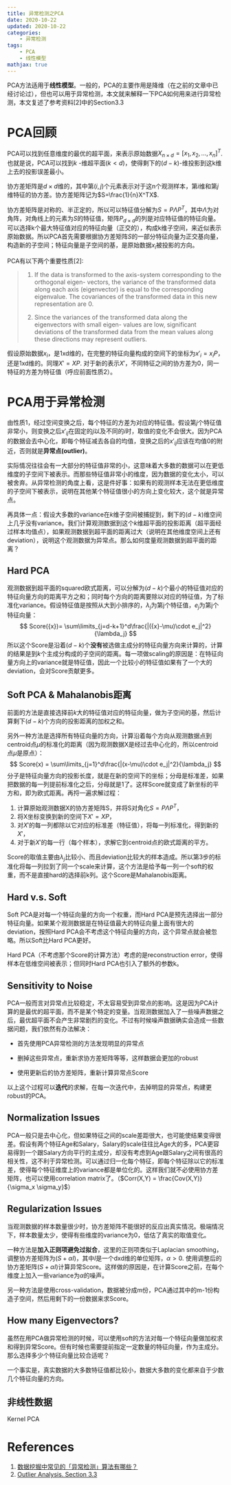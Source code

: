 ```yaml
---
title: 异常检测之PCA
date: 2020-10-22
updated: 2020-10-22
categories:
    - 异常检测
tags:
    - PCA
    - 线性模型
mathjax: true
---
```


PCA方法适用于**线性模型**。一般的，PCA的主要作用是降维（在之前的文章中已经讨论过），但也可以用于异常检测，本文就来解释一下PCA如何用来进行异常检测，本文复述了参考资料[2]中的Section3.3

# PCA回顾

PCA可以找到任意维度的最优的超平面，来表示原始数据$X_{n\times d}=[x_1,x_2,\dots,x_n]^T$. 也就是说，PCA可以找到$k$ -维超平面($k<d$)，使得剩下的$(d-k)$-维投影到这k维上去的投影误差最小。

协方差矩阵是$d\times d$维的，其中第$(i,j)$个元素表示对于这n个观测样本，第$i$维和第$j$维特征的协方差。协方差矩阵记为$S=\frac{1}{n}X^TX$. 

协方差矩阵是对称的、半正定的，所以可以特征值分解为$S=P\Lambda P^T$，其中$\Lambda$为对角阵，对角线上的元素为$S$的特征值，矩阵$P_{d\times d}$的列是对应特征值的特征向量。可以选择k个最大特征值对应的特征向量（正交的），构成k维子空间，来近似表示原始数据。所以PCA首先需要根据协方差矩阵$S$的一部分特征向量为正交基向量，构造新的子空间；特征向量是子空间的基，是原始数据$x_i$被投影的方向。

PCA有以下两个重要性质[2]:

> 1. If the data is transformed to the axis-system corresponding to the orthogonal eigen- vectors, the variance of the transformed data along each axis (eigenvector) is equal to the corresponding eigenvalue. The covariances of the transformed data in this new representation are 0.
>
> 2. Since the variances of the transformed data along the eigenvectors with small eigen- values are low, significant deviations of the transformed data from the mean values along these directions may represent outliers.

假设原始数据$x_i$，是1xd维的，在完整的特征向量构成的空间下的坐标为$x'_i=x_iP$，还是1xd维的。同理$X'=XP$. 对于新的表示$X'$，不同特征之间的协方差为0，同一特征的方差为特征值（呼应前面性质2）。

# PCA用于异常检测

由性质1，经过空间变换之后，每个特征的方差为对应的特征值。假设第$j$个特征值非常小，则变换之后$x'_{ij}$在固定的$j$以及不同的$i$时，取值的变化不会很大。因为PCA的数据会去中心化，即每个特征减去各自的均值，变换之后的$x'_{ij}$应该在均值0的附近，否则就是**异常点(outlier)**。

实际情况往往会有一大部分的特征值非常的小，这意味着大多数的数据可以在更低维度的子空间下被表示。而那些特征值非常小的维度，因为数据的变化太小，可以被舍弃。从异常检测的角度上看，这是件好事：如果有的观测样本无法在更低维度的子空间下被表示，说明在其他某个特征值很小的方向上变化较大，这个就是异常点。

再具体一点：假设大多数的variance在$k$维子空间被捕捉到，剩下的$(d-k)$维空间上几乎没有variance。我们计算观测数据到这个$k$维超平面的投影距离（超平面经过样本均值点），如果观测数据到超平面的距离过大（说明在其他维度空间上还有deviation），说明这个观测数据为异常点。那么如何度量观测数据到超平面的距离？

## Hard PCA

观测数据到超平面的squared欧式距离，可以分解为$(d-k)$个最小的特征值对应的特征向量方向的距离平方之和；同时每个方向的距离要除以对应的特征值，为了标准化variance。假设特征值是按照从大到小排序的，$\lambda_j$为第j个特征值，$e_j$为第j个特征向量：
$$
Score({x})= \sum\limits_{j=d-k+1}^d\frac{|({x}-\mu)\cdot e_j|^2}{\lambda_j}
$$
所以这个Score是沿着$(d-k)$个**没有**被选做主成分的特征向量方向来计算的，计算的结果是到$k$个主成分构成的子空间的距离。每一项做scaling的原因是：在特征向量方向上的variance就是特征值，因此一个比较小的特征值如果有了一个大的deviation，会对Score贡献更多。

## Soft PCA & Mahalanobis距离

前面的方法是直接选择前$k$大的特征值对应的特征向量，做为子空间的基，然后计算剩下$(d-k)$个方向的投影距离的加权之和。

另外一种方法是选择所有特征向量的方向，计算沿着每个方向从观测数据点到centroid点$\mu$的标准化的距离（因为观测数据X是经过去中心化的，所以centroid点$\mu$是原点）：
$$
Score(x) = \sum\limits_{j=1}^d\frac{|(x-\mu)\cdot e_j|^2}{\lambda_j}
$$
分子是特征向量方向的投影长度，就是在新的空间下的坐标；分母是标准差，如果把数据的每一列提前标准化之后，分母就是1了。这样Score就变成了新坐标的平方和，即为欧式距离。再捋一遍求解过程：

1. 计算原始观测数据X的协方差矩阵S，并将S对角化$S=P\Lambda P^T$，
2. 将X坐标变换到新的空间下$X'=XP$，
3. 对$X'$的每一列都除以它对应的标准差（特征值），将每一列标准化，得到新的$X'$，
4. 对于新$X'$的每一行（每个样本），求解它到centroid点的欧式距离的平方。

Score的取值主要由$\lambda_j$比较小、而且deviation比较大的样本造成。所以第3步的标准化将每一列拉到了同一个scale来计算，这个方法是给予每一列一个soft的权重，而不是直接hard的选择前k列。这个Score是Mahalanobis距离。

## Hard v.s. Soft

Soft PCA是对每一个特征向量的方向一个权重，而Hard PCA是预先选择出一部分特征向量。如果某个观测数据是在特征值最大的特征向量上面有很大的deviation，按照Hard PCA会不考虑这个特征向量的方向，这个异常点就会被忽略。所以Soft比Hard PCA更好。

Hard PCA（不考虑那个Score的计算方法）考虑的是reconstruction error，使得样本在低维空间被表示；但同时Hard PCA也引入了额外的参数k。

## Sensitivity to Noise

PCA一般而言对异常点比较稳定，不太容易受到异常点的影响。这是因为PCA计算的是最优的超平面，而不是某个特定的变量。当观测数据加入了一些噪声数据之后，最优超平面不会产生非常剧烈的变化。不过有时候噪声数据确实会造成一些数据问题，我们依然有办法解决：

- 首先使用PCA异常检测的方法发现明显的异常点
- 删掉这些异常点，重新求协方差矩阵等等，这样数据会更加的robust

- 使用更新后的协方差矩阵，重新计算异常点Score

以上这个过程可以**迭代**的求解，在每一次迭代中，去掉明显的异常点，构建更robust的PCA。

## Normalization Issues

PCA一般只是去中心化，但如果特征之间的scale差距很大，也可能使结果变得很差。假设有两个特征Age和Salary，Salary的scale往往比Age大的多，PCA更容易得到一个跟Salary方向平行的主成分，却没有考虑到Age跟Salary之间有很高的相关性，这不利于异常检测。可以通过归一化每个特征，即每个特征除以它的标准差，使得每个特征维度上的variance都是单位化的。这样我们就不必使用协方差矩阵，也可以使用correlation matrix了。（$Corr(X,Y) = \frac{Cov(X,Y)}{\sigma_x \sigma_y}$）

## Regularization Issues

当观测数据的样本数量很少时，协方差矩阵不能很好的反应出真实情况。极端情况下，样本数量太少，使得有些维度的variance为0，低估了真实的取值变化。

一种方法是**加入正则项避免过拟合**，这里的正则项类似于Laplacian smoothing，调整协方差矩阵为$(S+\alpha I)$，其中$I$是一个dxd维的单位矩阵，$\alpha>0$. 使用调整后的协方差矩阵$(S+\alpha I)$计算异常Score。这样做的原因是，在计算Score之前，在每个维度上加入一些variance为$\alpha$的噪声。

另一种方法是使用cross-validation，数据被分成m份，PCA通过其中的m-1份构造子空间，然后用剩下的一份数据来求Score。

## How many Eigenvectors?

虽然在用PCA做异常检测的时候，可以使用soft的方法对每一个特征向量做加权求和得到异常Score。但有时候也需要提前指定一定数量的特征向量，作为主成分。那么选择多少个特征向量比较合适呢？

一个事实是，真实数据的大多数特征值都比较小，数据大多数的变化都来自于少数几个特征向量的方向。

## 非线性数据

Kernel PCA

# References

1. [数据挖掘中常见的「异常检测」算法有哪些？](https://www.zhihu.com/question/280696035/answer/417091151)
2. [Outlier Analysis. Section 3.3](https://www.academia.edu/download/57870486/Outlier-Analysis.pdf)

